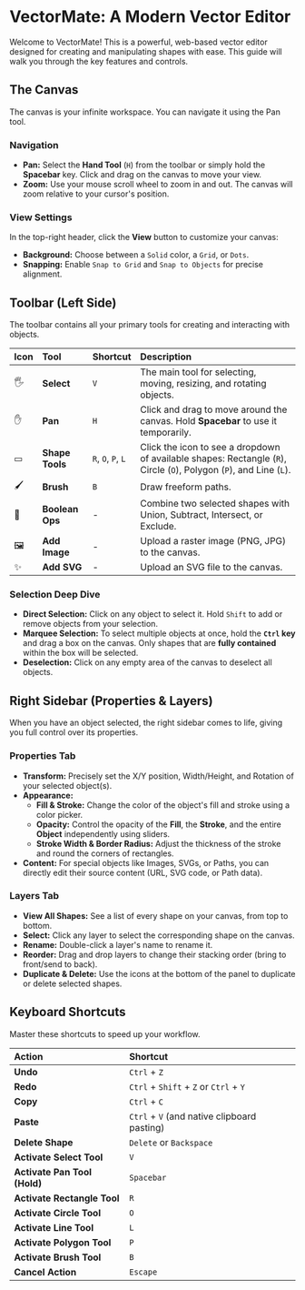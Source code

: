 # VectorMate: A Modern Vector Editor

Welcome to VectorMate! This is a powerful, web-based vector editor designed for creating and manipulating shapes with ease. This guide will walk you through the key features and controls.

## The Canvas

The canvas is your infinite workspace. You can navigate it using the Pan tool.

### Navigation
- **Pan:** Select the **Hand Tool** (`H`) from the toolbar or simply hold the **Spacebar** key. Click and drag on the canvas to move your view.
- **Zoom:** Use your mouse scroll wheel to zoom in and out. The canvas will zoom relative to your cursor's position.

### View Settings
In the top-right header, click the **View** button to customize your canvas:
- **Background:** Choose between a `Solid` color, a `Grid`, or `Dots`.
- **Snapping:** Enable `Snap to Grid` and `Snap to Objects` for precise alignment.

## Toolbar (Left Side)

The toolbar contains all your primary tools for creating and interacting with objects.

| Icon | Tool | Shortcut | Description |
| :--- | :--- | :--- | :--- |
| 🖐️ | **Select** | `V` | The main tool for selecting, moving, resizing, and rotating objects. |
| ✋ | **Pan** | `H` | Click and drag to move around the canvas. Hold **Spacebar** to use it temporarily. |
| ▭ | **Shape Tools** | `R`, `O`, `P`, `L` | Click the icon to see a dropdown of available shapes: Rectangle (`R`), Circle (`O`), Polygon (`P`), and Line (`L`). |
| 🖌️ | **Brush** | `B` | Draw freeform paths. |
| 🔳 | **Boolean Ops** | - | Combine two selected shapes with Union, Subtract, Intersect, or Exclude. |
| 🖼️ | **Add Image** | - | Upload a raster image (PNG, JPG) to the canvas. |
| ✨ | **Add SVG** | - | Upload an SVG file to the canvas. |

### Selection Deep Dive
- **Direct Selection:** Click on any object to select it. Hold `Shift` to add or remove objects from your selection.
- **Marquee Selection:** To select multiple objects at once, hold the **`Ctrl` key** and drag a box on the canvas. Only shapes that are **fully contained** within the box will be selected.
- **Deselection:** Click on any empty area of the canvas to deselect all objects.

## Right Sidebar (Properties & Layers)

When you have an object selected, the right sidebar comes to life, giving you full control over its properties.

### Properties Tab
- **Transform:** Precisely set the X/Y position, Width/Height, and Rotation of your selected object(s).
- **Appearance:**
    - **Fill & Stroke:** Change the color of the object's fill and stroke using a color picker.
    - **Opacity:** Control the opacity of the **Fill**, the **Stroke**, and the entire **Object** independently using sliders.
    - **Stroke Width & Border Radius:** Adjust the thickness of the stroke and round the corners of rectangles.
- **Content:** For special objects like Images, SVGs, or Paths, you can directly edit their source content (URL, SVG code, or Path data).

### Layers Tab
- **View All Shapes:** See a list of every shape on your canvas, from top to bottom.
- **Select:** Click any layer to select the corresponding shape on the canvas.
- **Rename:** Double-click a layer's name to rename it.
- **Reorder:** Drag and drop layers to change their stacking order (bring to front/send to back).
- **Duplicate & Delete:** Use the icons at the bottom of the panel to duplicate or delete selected shapes.

## Keyboard Shortcuts

Master these shortcuts to speed up your workflow.

| Action | Shortcut |
| :--- | :--- |
| **Undo** | `Ctrl` + `Z` |
| **Redo** | `Ctrl` + `Shift` + `Z` or `Ctrl` + `Y` |
| **Copy** | `Ctrl` + `C` |
| **Paste** | `Ctrl` + `V` (and native clipboard pasting) |
| **Delete Shape** | `Delete` or `Backspace` |
| **Activate Select Tool** | `V` |
| **Activate Pan Tool (Hold)**| `Spacebar` |
| **Activate Rectangle Tool** | `R` |
| **Activate Circle Tool** | `O` |
| **Activate Line Tool** | `L` |
| **Activate Polygon Tool** | `P` |
| **Activate Brush Tool** | `B` |
| **Cancel Action** | `Escape` |